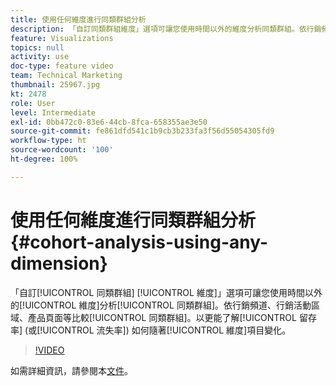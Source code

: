 ```yaml
---
title: 使用任何維度進行同類群組分析
description: 「自訂同類群組維度」選項可讓您使用時間以外的維度分析同類群組。依行銷頻道、行銷活動區域、產品頁面等比較同類群組。以更能了解留存率 (或流失率) 如何隨著維度項目變化。
feature: Visualizations
topics: null
activity: use
doc-type: feature video
team: Technical Marketing
thumbnail: 25967.jpg
kt: 2478
role: User
level: Intermediate
exl-id: 0bb472c0-83e6-44cb-8fca-658355ae3e50
source-git-commit: fe861dfd541c1b9cb3b233fa3f56d55054305fd9
workflow-type: ht
source-wordcount: '100'
ht-degree: 100%

---
```


# 使用任何維度進行同類群組分析 {#cohort-analysis-using-any-dimension}

「自訂[!UICONTROL 同類群組] [!UICONTROL 維度]」選項可讓您使用時間以外的[!UICONTROL 維度]分析[!UICONTROL 同類群組]。依行銷頻道、行銷活動區域、產品頁面等比較[!UICONTROL 同類群組]。以更能了解[!UICONTROL 留存率] (或[!UICONTROL 流失率]) 如何隨著[!UICONTROL 維度]項目變化。

>[!VIDEO](https://video.tv.adobe.com/v/25967/?quality=12)

如需詳細資訊，請參閱本[文件](https://experienceleague.adobe.com/docs/analytics/analyze/analysis-workspace/visualizations/cohort-table/cohort-analysis.html?lang=zh-Hant)。
